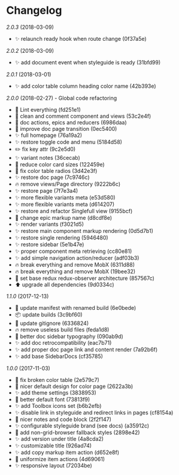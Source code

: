 # Changelog

*2.0.3* (2018-03-09)
  - ✨ relaunch ready hook when route change (0f37a5e)

*2.0.2* (2018-03-09)
  - ✨ add document event when styleguide is ready (31bfd99)

*2.0.1* (2018-03-01)
  - ✨ add color table column heading color name (42b393e)

*2.0.0* (2018-02-27) - Global code refactoring
  - 🚨 Lint everything (fd251e1) 
  - 📝 clean and comment component and views (53c2e4f) 
  - 📝 doc actions, epics and reducers (6986daa) 
  - 🎨 improve doc page transition (0ec5400) 
  - ✨ full homepage (76a19a2) 
  - ✨ restore toggle code and menu (5184d58) 
  - ✏️ fix key attr (9c2e5d0) 
  - ✨ variant notes (36cecab) 
  - 💄 reduce color card sizes (122459e) 
  - 💄 fix color table radios (3d42e3f) 
  - ✨ restore doc page (7c9746c) 
  - 🔥 remove views/Page directory (9222b6c) 
  - ✨ restore page (7f7e3a4) 
  - ✨ more flexible variants meta (e53d580) 
  - ✨ more flexible variants meta (d614207) 
  - ✨ restore and refactor Singlefull view (9155bcf) 
  - 🔨 change epic markup name (d8cdf8e) 
  - ✨ render variants (f3021d5) 
  - ✨ restore main component markup rendering (0d5d7b1) 
  - ✨ restore single rendering (5946480) 
  - ✨ restore sidebar (5e1b47e) 
  - ✨ proper component meta retrieving (cc80e81) 
  - ✨ add simple navigation action/reducer (adf03b3) 
  - 🔥 break everything and remove MobX (6311d88) 
  - 🔥 break everything and remove MobX (19bee32) 
  - 🔨 set base redux redux-observer architecture (857567c) 
  - ⬆️ upgrade all dependencies (9d0334c)

*1.1.0* (2017-12-13)
  - 🔧 update manifest with renamed build (6e0bede) 
  - 📦 update builds (3c9bf60) 
  - 🔧 update gitignore (6336824) 
  - 🔥 remove useless build files (feda1d8) 
  - 💄 better doc sidebar typography (090ab9d) 
  - ✨ add doc retrocompatibility (eac7b71) 
  - ✨ add proper doc page link and content render (7a92b6f) 
  - ✨ add base SidebarDocs (cf35785)

*1.0.0* (2017-11-03)
  - 🐛 fix broken color table (2e579c7)
  - 💄 nicer default design for color page (2622a3b)
  - ✨ add theme settings (3838953)
  - 💄 better default font (73813f9)
  - ✨ add Toolbox icons set (b6b2efb)
  - ✨ disable link in styleguide and redirect links in pages (cf8154a)
  - 💄 nicer notes and code block (2f2f147)
  - ✨ configurable styleguide brand (see docs) (a35912c)
  - 💄 add non-grid-browser fallback styles (2898e42)
  - ✨ add version under title (4a8cda2)
  - ✨ customizable title (926ad74)
  - ✨ add copy markup item action (d652e8f)
  - 💄 uniformize item actions (4d69061)
  - ✨ responsive layout (72034be)
